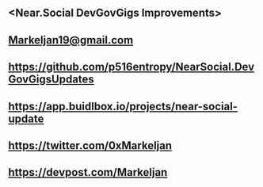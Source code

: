 ## <Near.Social DevGovGigs Improvements>

## <Markeljan Sokoli>

## <Markeljan19@gmail.com>

## <Developer>

## <https://github.com/p516entropy/NearSocial.DevGovGigsUpdates>

## <https://app.buidlbox.io/projects/near-social-update>

## <https://twitter.com/0xMarkeljan>

## <https://devpost.com/Markeljan>
